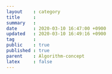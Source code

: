 ```yaml
---
layout    : category
title     : 
summary   : 
date      : 2020-03-10 16:47:00 +0900
updated   : 2020-03-10 16:49:16 +0900
tag       : 
public    : true
published : true
parent    : Algorithm-concept
latex     : false
---
```


## 
